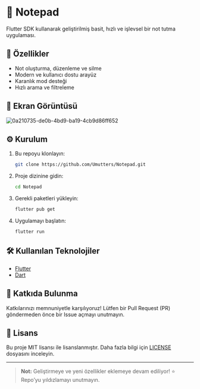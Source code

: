 # 📝 Notepad

Flutter SDK kullanarak geliştirilmiş basit, hızlı ve işlevsel bir not tutma uygulaması.

## 🚀 Özellikler

- Not oluşturma, düzenleme ve silme
- Modern ve kullanıcı dostu arayüz
- Karanlık mod desteği
- Hızlı arama ve filtreleme

## 📱 Ekran Görüntüsü

<!-- Buraya uygulamanın bir ekran görüntüsünü ekleyin -->
![0a210735-de0b-4bd9-ba19-4cb9d86ff652](https://github.com/user-attachments/assets/cabda2bf-ca5a-424d-b161-7d46215071bc)


## ⚙️ Kurulum

1. Bu repoyu klonlayın:
   ```sh
   git clone https://github.com/Umutters/Notepad.git
   ```
2. Proje dizinine gidin:
   ```sh
   cd Notepad
   ```
3. Gerekli paketleri yükleyin:
   ```sh
   flutter pub get
   ```
4. Uygulamayı başlatın:
   ```sh
   flutter run
   ```

## 🛠️ Kullanılan Teknolojiler

- [Flutter](https://flutter.dev/)
- [Dart](https://dart.dev/)

## 🙌 Katkıda Bulunma

Katkılarınızı memnuniyetle karşılıyoruz! Lütfen bir Pull Request (PR) göndermeden önce bir Issue açmayı unutmayın.

## 📄 Lisans

Bu proje MIT lisansı ile lisanslanmıştır. Daha fazla bilgi için [LICENSE](LICENSE) dosyasını inceleyin.

---

> **Not:** Geliştirmeye ve yeni özellikler eklemeye devam ediliyor! ⭐️ Repo’yu yıldızlamayı unutmayın.
